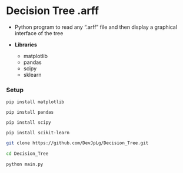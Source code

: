 # Decision Tree .arff

- Python program to read any “.arff” file and then display a graphical interface of the tree

- **Libraries**
  - matplotlib
  - pandas
  - scipy
  - sklearn

### Setup
`pip install matplotlib`

`pip install pandas`

`pip install scipy`

`pip install scikit-learn`

```bash
git clone https://github.com/DevJpLg/Decision_Tree.git

cd Decision_Tree

python main.py
```
